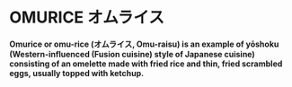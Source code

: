 # OMURICE オムライス 

<strong> Omurice or omu-rice (オムライス, Omu-raisu) is an example of yōshoku (Western-influenced (Fusion cuisine) style of Japanese cuisine) consisting of an omelette made with fried rice and thin, fried scrambled eggs, usually topped with ketchup. </strong>

